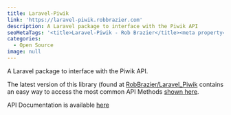 ```yaml
---
title: Laravel-Piwik
link: 'https://laravel-piwik.robbrazier.com'
description: A Laravel package to interface with the Piwik API
seoMetaTags: '<title>Laravel-Piwik - Rob Brazier</title><meta property="og:title" content="Laravel-Piwik"><meta name="twitter:title" content="Laravel-Piwik"><meta name="description" content="A Laravel package to interface with the Piwik API"><meta property="og:description" content="A Laravel package to interface with the Piwik API"><meta name="twitter:description" content="A Laravel package to interface with the Piwik API"><meta name="twitter:site" content="@RobBrazier"><meta name="twitter:card" content="summary"><meta property="article:modified_time" content="2017-12-31T16:17:59Z"><meta property="og:locale" content="en_EN"><meta property="og:type" content="article"><meta property="og:site_name" content="Rob Brazier">'
categories:
  - Open Source
image: null
---
```


A Laravel package to interface with the Piwik API.

The latest version of this library (found at [RobBrazier/Laravel_Piwik](https://github.com/RobBrazier/Laravel_Piwik) contains an easy way to access the most common API Methods [shown here](https://demo.piwik.org/index.php?module=API&action=listAllAPI&idSite=3&period=week&date=today).

API Documentation is available [here](http://laravel-piwik.robbrazier.com/API_Docs.html)